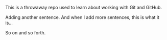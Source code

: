 This is a throwaway repo used to learn about working with Git and GitHub.

Adding another sentence.
And when I add more sentences, this is what it is...

So on and so forth.
